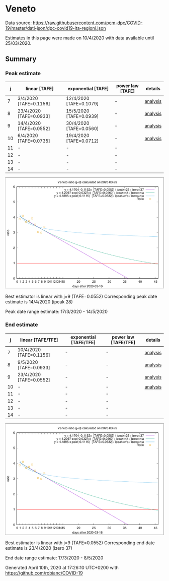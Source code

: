 # Veneto


Data source: https://raw.githubusercontent.com/pcm-dpc/COVID-19/master/dati-json/dpc-covid19-ita-regioni.json

Estimates in this page were made on 10/4/2020 with data available until 25/03/2020.


## Summary 

### Peak estimate 
|j|linear [TAFE]|exponential [TAFE]|power law [TAFE]|details|
|---|----|-----------|---------|-------|
|7|3/4/2020 [TAFE=0.1156]|12/4/2020 [TAFE=0.1079]|-|[analysis](COVID-19_veneto_j7_2020-03-25.md)|
|8|23/4/2020 [TAFE=0.0933]|15/5/2020 [TAFE=0.0939]|-|[analysis](COVID-19_veneto_j8_2020-03-25.md)|
|9|14/4/2020 [TAFE=0.0552]|30/4/2020 [TAFE=0.0560]|-|[analysis](COVID-19_veneto_j9_2020-03-25.md)|
|10|6/4/2020 [TAFE=0.0735]|19/4/2020 [TAFE=0.0712]|-|[analysis](COVID-19_veneto_j10_2020-03-25.md)|
|11|-|-|-||
|12|-|-|-||
|13|-|-|-||
|14|-|-|-||

![best peak estimate](COVID-19_veneto_j9_2020-03-25.png)

Best estimator is linear with j=9 (TAFE=0.0552)
Corresponding peak date estimate is 14/4/2020 (ipeak 28)


Peak date range estimate: 17/3/2020 - 14/5/2020

### End estimate 
|j|linear [TAFE/TFE]|exponential [TAFE/TFE]|power law [TAFE/TFE]|details|
|---|----|-----------|---------|-------|
|7|10/4/2020 [TAFE=0.1156]|-|-|[analysis](COVID-19_veneto_j7_2020-03-25.md)|
|8|9/5/2020 [TAFE=0.0933]|-|-|[analysis](COVID-19_veneto_j8_2020-03-25.md)|
|9|23/4/2020 [TAFE=0.0552]|-|-|[analysis](COVID-19_veneto_j9_2020-03-25.md)|
|10|-|-|-|[analysis](COVID-19_veneto_j10_2020-03-25.md)|
|11|-|-|-||
|12|-|-|-||
|13|-|-|-||
|14|-|-|-||

![best zero estimate](COVID-19_veneto_j9_2020-03-25.png)

Best estimator is linear with j=9 (TAFE=0.0552)
Corresponding end date estimate is 23/4/2020 (izero 37)


End date range estimate: 17/3/2020 - 8/5/2020

Generated April 10th, 2020 at 17:26:10 UTC+0200 with https://github.com/robianc/COVID-19
